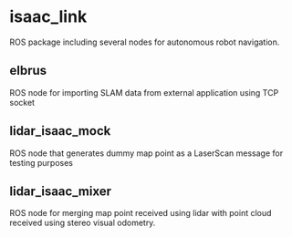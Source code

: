 # isaac_link
ROS package including several nodes for autonomous robot navigation.
## elbrus
ROS node for importing SLAM data from external application using TCP socket
## lidar_isaac_mock
ROS node that generates dummy map point as a LaserScan message for testing purposes
## lidar_isaac_mixer
ROS node for merging map point received using lidar with point cloud received using stereo visual odometry.
